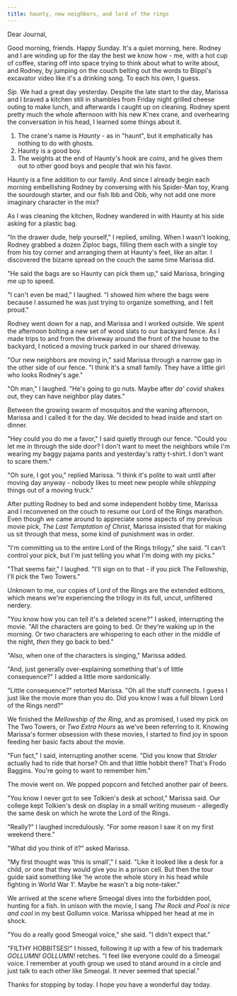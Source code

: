 ```yaml
---
title: haunty, new neighbors, and lord of the rings
---
```


Dear Journal,

Good morning, friends.  Happy Sunday.  It's a quiet morning, here.
Rodney and I are winding up for the day the best we know how - me,
with a hot cup of coffee, staring off into space trying to think about
what to write about, and Rodney, by jumping on the couch belting out
the words to Blippi's excavator video like it's a drinking song.  To
each his own, I guess.

_Sip_.  We had a great day yesterday.  Despite the late start to the
day, Marissa and I braved a kitchen still in shambles from Friday
night grilled cheese outing to make lunch, and afterwards I caught up
on cleaning.  Rodney spent pretty much the whole afternoon with his
new K'nex crane, and overhearing the conversation in his head, I
learned some things about it.

1. The crane's name is _Haunty_ - as in "haunt", but it emphatically
   has nothing to do with ghosts.
2. Haunty is a good boy.
3. The weights at the end of Haunty's hook are _coins_, and he gives
   them out to other good boys and people that win his favor.

Haunty is a fine addition to our family.  And since I already begin
each morning embellishing Rodney by conversing with his Spider-Man
toy, Krang the sourdough starter, and our fish Ibb and Obb, why not
add one more imaginary character in the mix?

As I was cleaning the kitchen, Rodney wandered in with Haunty at his
side asking for a plastic bag.

"In the drawer dude, help yourself," I replied, smiling.  When I
wasn't looking, Rodney grabbed a dozen Ziploc bags, filling them each
with a single toy from his toy corner and arranging them at Haunty's
feet, like an altar.  I discovered the bizarre spread on the couch the
same time Marissa did.

"He said the bags are so Haunty can pick them up," said Marissa,
bringing me up to speed.

"I can't even be mad," I laughed.  "I showed him where the bags were
because I assumed he was just trying to organize something, and I felt
proud."

Rodney went down for a nap, and Marissa and I worked outside.  We
spent the afternoon bolting a new set of wood slats to our backyard
fence.  As I made trips to and from the driveway around the front of
the house to the backyard, I noticed a moving truck parked in our
shared driveway.

"Our new neighbors are moving in," said Marissa through a narrow gap
in the other side of our fence.  "I think it's a small family.  They
have a little girl who looks Rodney's age."

"Oh man," I laughed.  "He's going to go nuts.  Maybe after _da' covid_
shakes out, they can have neighbor play dates."

Between the growing swarm of mosquitos and the waning afternoon,
Marissa and I called it for the day.  We decided to head inside and
start on dinner.

"Hey could you do me a favor," I said quietly through our fence.
"Could you let me in through the side door?  I don't want to meet the
neighbors while I'm wearing my baggy pajama pants and yesterday's
ratty t-shirt.  I don't want to scare them."

"Oh sure, I got you," replied Marissa.  "I think it's polite to wait
until after moving day anyway - nobody likes to meet new people while
_shlepping_ things out of a moving truck."

After putting Rodney to bed and some independent hobby time, Marissa
and I reconvened on the couch to resume our Lord of the Rings
marathon.  Even though we came around to appreciate some aspects of my
previous movie pick, _The Last Temptation of Christ_, Marissa insisted
that for making us sit through that mess, some kind of punishment was
in order.

"I'm committing us to the entire Lord of the Rings trilogy," she said.
"I can't control your pick, but I'm just telling you what I'm doing
with my picks."

"That seems fair," I laughed.  "I'll sign on to that - if you pick The
Fellowship, I'll pick the Two Towers."

Unknown to me, our copies of Lord of the Rings are the extended
editions, which means we're experiencing the trilogy in its full,
uncut, unfiltered nerdery.

"You know how you can tell it's a deleted scene?" I asked,
interrupting the movie.  "All the characters are going to bed.  Or
they're waking up in the morning.  Or two characters are whispering to
each other in the middle of the night, _then_ they go back to bed."

"Also, when one of the characters is singing," Marissa added.

"And, just generally over-explaining something that's of little
consequence?" I added a little more sardonically.

"Little consequence?" retorted Marissa.  "Oh all the stuff connects.
I guess I just like the movie more than you do.  Did you know I was a
full blown Lord of the Rings nerd?"

We finished the _Mellowship of the Ring_, and as promised, I used my
pick on The Two Towers, or _Two Extra Hours_ as we've been referring
to it.  Knowing Marissa's former obsession with these movies, I
started to find joy in spoon feeding her basic facts about the movie.

"Fun fact," I said, interrupting another scene.  "Did you know that
_Strider_ actually had to ride that horse?  Oh and that little hobbit
there?  That's Frodo Baggins.  You're going to want to remember him."

The movie went on.  We popped popcorn and fetched another pair of
beers.

"You know I never got to see Tolkien's desk at school," Marissa said.
Our college kept Tolkien's desk on display in a small writing museum -
allegedly the same desk on which he wrote the Lord of the Rings.

"Really?" I laughed incredulously.  "For some reason I saw it on my
first weekend there."

"What did you think of it?" asked Marissa.

"My first thought was 'this is small'," I said.  "Like it looked like
a desk for a child, or one that they would give you in a prison cell.
But then the tour guide said something like 'he wrote the whole story
in his head while fighting in World War 1'.  Maybe he wasn't a big
note-taker."

We arrived at the scene where Smeogal dives into the forbidden pool,
hunting for a fish.  In unison with the movie, I sang _The Rock and
Pool is nice and cool_ in my best Gollumn voice.  Marissa whipped her
head at me in shock.

"You do a really good Smeogal voice," she said.  "I didn't expect
that."

"FILTHY HOBBITSES!" I hissed, following it up with a few of his
trademark _GOLLUMN!  GOLLUMN!_ retches.  "I feel like everyone could
do a Smeogal voice.  I remember at youth group we used to stand around
in a circle and just talk to each other like Smeogal.  It never seemed
that special."

Thanks for stopping by today.  I hope you have a wonderful day today.
